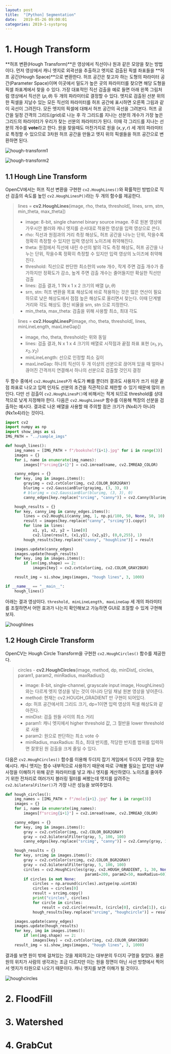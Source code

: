 ```yaml
---
layout: post
title:  "[Python] Segmentation"
date:   2019-05-26 09:00:01
categories: 2019-1-systprog
---
```




# 1. Hough Transform

**허프 변환(Hough Transform)**은 영상에서 직선이나 원과 같은 모양을 찾는 방법이다. 먼저 영상에서 캐니 엣지로 외곽선을 추출하고 엣지로 검출된 픽셀 좌표들을 **허프 공간(Hough Space)**으로 변환한다. 허프 공간은 찾고자 하는 도형의 파라미터 공간(Parameter Space)이며 이곳에서 밀도가 높은 곳의 파라미터를 찾으면 해당 도형을 픽셀 좌표계에서 찾을 수 있다. 가장 대표적인 직선 검출을 예로 들면 아래 왼쪽 그림처럼 영상에서 직선은 $(\rho, \theta)$ 두 개의 파라미터로 결정할 수 있다. 엣지로 검출된 선분 위의 한 픽셀을 지날수 있는 모든 직선의 파라미터를 허프 공간에 표시하면 오른쪽 그림과 같이 곡선이 그려진다. 모든 엣지의 픽셀에 대해서 허프 공간의 곡선을 그려본다. 허프 공간을 일정 간격의 그리드(grid)로 나눈 후 각 그리드를 지나는 선분의 개수가 가장 높은 그리드의 파라미터가 우리가 찾는 선분의 파라미터가 된다. 이때 각 그리드를 지나는 선분의 개수를 **vote**라고 한다. 원을 찾을때도 마찬가지로 원을 $(x,y,r)$ 세 개의 파라미터로 특정할 수 있으므로 3차원 허프 공간을 만들고 엣지 위의 픽셀들을 허프 공간으로 변환하면 된다.

![hough-transform1](/ian-lecture/assets/opencv-segment/hough-transform1.jpg)

![hough-transform2](/ian-lecture/assets/opencv-segment/hough-transform2.png)



## 1.1 Hough Line Transform

OpenCV에서는 허프 직선 변환을 구현한 `cv2.HoughLines()`와 확률적인 방법으로 직선 검출의 속도를 높인 `cv2.HoughLinesP()`라는 두 개의 함수를 제공한다.

> lines = **cv2.HoughLines**(image, rho, theta, threshold[, lines, srm, stm, min_theta, max_theta])
>
> - image: 8-bit, single channel binary source image. 주로 원본 영상에 가우시안 블러와 캐니 엣지를 순서대로 적용한 영상을 입력 영상으로 쓴다.
> - rho: 직선과 원점과의 거리 측정 해상도, 허프 공간을 나누는 단위, 작을수록 정확히 측정할 수 있지만 입력 영상의 노이즈에 취약해진다.
> - theta: 원점에서 직선에 내린 수선의 발의 각도 측정 해상도, 허프 공간을 나누는 단위, 작을수록 정확히 측정할 수 있지만 입력 영상의 노이즈에 취약해진다.
> - threshold: 직선으로 판단한 최소한의 vote 개수, 작게 주면 검출 개수가 증가하지만 정확도가 감소, 높게 주면 검출 개수는 줄어들지만 확실한 직선만 검출
> - lines: 검출 결과, 1 1N x 1 x 2 크기의 배열 $(\rho, \theta)$
> - srn, stn: 허프 변환을 목표 해상도에 바로 적용하는 것은 많은 연산이 필요하므로 낮은 해상도에서 점점 높은 해상도로 올리면서 찾는다. 이때 단계별 거리와 각도 해상도 갱신 비율을 srn, stn 으로 지정한다.
> - min_theta, max_theta: 검출을 위해 사용할 최소, 최대 각도

> lines = **cv2.HoughLinesP**(image, rho, theta, threshold[, lines, minLineLength, maxLineGap])
>
> - image, rho, theta, threshold는 위와 동일
> - lines: 검출 결과, N x 1 x 4 크기의 배열로 시작점과 끝점 좌표 표현 $(x_1, y_1, x_2, y_2)$
> - minLineLength: 선으로 인정할 최소 길이
> - maxLineGap: 하나의 직선이 두 개 이상의 선분으로 끊어져 있을 때 얼마나 끊어진 간격까지 연결해서 하나의 선분으로 검출할 것인지 결정

두 함수 중에서 `cv2.HoughLinesP`가 속도가 빠를 뿐더러 결과도 사용자가 쓰기 쉬운 끝점 좌표로 나오고 입력 인자도 선분의 조건을 직관적으로 제한할 수 있기 때문에 많이 쓰인다. 다만 선 검출이 `cv2.HoughLinesP()`에 비해서는 적게 되므로 threshold를 상대적으로 낮게 지정해야 한다. 다음은 `cv2.HoughLinesP` 함수를 이용해 책장의 선분을 검출하는 예시다. 결과로 나온 배열을 사용할 때 주의할 점은 크기가 (Nx4)가 아니라 (Nx1x4)라는 것이다.

```python
import cv2
import numpy as np
import show_imgs as si
IMG_PATH = "../sample_imgs"

def hough_lines():
    img_names = [IMG_PATH + f"/bookshelf{i+1}.jpg" for i in range(3)]
    images = {}
    for i, name in enumerate(img_names):
        images[f"srcimg{i+1}"] = cv2.imread(name, cv2.IMREAD_COLOR)

    canny_edges = {}
    for key, img in images.items():
        grayimg = cv2.cvtColor(img, cv2.COLOR_BGR2GRAY)
        blurimg = cv2.GaussianBlur(grayimg, (3, 3), 0)
        # blurimg = cv2.GaussianBlur(blurimg, (3, 3), 0)
        canny_edges[key.replace("srcimg", "canny")] = cv2.Canny(blurimg, 100, 200)

    hough_results = {}
    for key, canny_img in canny_edges.items():
        lines = cv2.HoughLi(canny_img, 1, np.pi/180, 50, None, 50, 10)
        result = images[key.replace("canny", "srcimg")].copy()
        for line in lines:
            x1, y1, x2, y2 = line[0]
            cv2.line(result, (x1,y1), (x2,y2), (0,0,255), 1)
        hough_results[key.replace("canny", "houghline")] = result

    images.update(canny_edges)
    images.update(hough_results)
    for key, img in images.items():
        if len(img.shape) == 2:
            images[key] = cv2.cvtColor(img, cv2.COLOR_GRAY2BGR)

    result_img = si.show_imgs(images, "hough lines", 3, 1000)

if __name__ == "__main__":
    hough_lines()
```

아래는 결과 영상이다. `threshold, minLineLength, maxLineGap` 세 개의 파라미터를 조절하면서 어떤 효과가 나는지 확인해보고 가능하면 GUI로 조절할 수 있게 구현해보자.

![houghlines](/ian-lecture/assets/opencv-segment/houghlines.jpg)



## 1.2 Hough Circle Transform

OpenCV는 Hough Circle Transform을 구현한 `cv2.HoughCircles()` 함수를 제공한다.

> circles - **cv2.HoughCircles**(image, method, dp, minDist[, circles, param1, param2, minRadius, maxRadius])
>
> - image: 8-bit, single-channel, grayscale input image, HoughLines()와는 다르게 엣지 영상을 넣는 것이 아니라 단일 채널 원본 영상을 넣어준다.
> - method: 현재는 cv2.HOUGH_GRADIENT 만 구현이 되어있다.
> - dp: 허프 공간에서의 그리드 크기, dp=1이면 입력 영상의 픽셀 해상도와 같아진다.
> - minDist: 검출 원들 사이의 최소 거리
> - param1: 캐니 엣지에서 higher threshold 값, 그 절반을 lower threshold로 사용
> - param2: 원으로 판단하는 최소 vote 수
> - minRadius, maxRadius: 최소, 최대 반지름, 적당한 반지름 범위를 입력하면 잘못된 원 검출을 크게 줄일 수 있다.

다음은 `cv2.HoughCircles()` 함수를 이용해 두더지 잡기 게임에서 두더지 구멍을 찾는 예시다. 캐니 엣지는 함수 내부적으로 사용하기 때문에 따로 구해볼 필요는 없지만 내부 사정을 이해하기 위해 같은 파라미터를 넣고 캐니 엣지를 계산하였다. 노이즈를 줄여주기 위한 전처리로 여러가지 블러링 필터를 써봤는데 엣지를 살려주는 `cv2.bilateralFilter()`가 가장 나은 성능을 보여주었다.

```python
def hough_circles():
    img_names = [IMG_PATH + f"/mole{i+1}.jpg" for i in range(3)]
    images = {}
    for i, name in enumerate(img_names):
        images[f"srcimg{i+1}"] = cv2.imread(name, cv2.IMREAD_COLOR)

    canny_edges = {}
    for key, img in images.items():
        gray = cv2.cvtColor(img, cv2.COLOR_BGR2GRAY)
        gray = cv2.bilateralFilter(gray, 5, 100, 100)
        canny_edges[key.replace("srcimg", "canny")] = cv2.Canny(gray, 100, 200)

    hough_results = {}
    for key, srcimg in images.items():
        gray = cv2.cvtColor(srcimg, cv2.COLOR_BGR2GRAY)
        gray = cv2.bilateralFilter(gray, 5, 100, 100)
        circles = cv2.HoughCircles(gray, cv2.HOUGH_GRADIENT, 1, 30, None,
                                   param1=200, param2=50, maxRadius=60)
        if circles is not None:
            circles = np.around(circles).astype(np.uint16)
            circles = circles[0]
            result = srcimg.copy()
            print("circles", circles)
            for circle in circles:
                result = cv2.circle(result, (circle[0], circle[1]), circle[2], (0,0,255), 2)
            hough_results[key.replace("srcimg", "houghcircle")] = result

    images.update(canny_edges)
    images.update(hough_results)
    for key, img in images.items():
        if len(img.shape) == 2:
            images[key] = cv2.cvtColor(img, cv2.COLOR_GRAY2BGR)
    result_img = si.show_imgs(images, "hough lines", 3, 1000)
```

결과를 보면 원이 밖에 걸쳐있는 것을 제외하고는 대부분의 두더지 구멍을 찾았다. 물론 원의 위치가 사람의 생각과는 조금 다르지만 이는 원을 정면이 아닌 사선 방향에서 찍어서 엣지가 타원으로 나오기 때문이다. 캐니 엣지를 보면 이해가 될 것이다.

![houghcircles](/ian-lecture/assets/opencv-segment/houghcircles.jpg)



# 2. FloodFill









# 3. Watershed



# 4. GrabCut